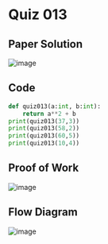 # Quiz 013
## Paper Solution
![image](https://github.com/user-attachments/assets/6d1aadf5-edc6-4ea2-b7ee-4421e970e235)

## Code
```.py
def quiz013(a:int, b:int):
    return a**2 + b
print(quiz013(37,3))
print(quiz013(58,2))
print(quiz013(60,5))
print(quiz013(10,4))
```
## Proof of Work
![image](https://github.com/user-attachments/assets/4b31d235-69e3-48a8-9bf5-a3fa98619b0c)

## Flow Diagram
![image](https://github.com/user-attachments/assets/2e11a668-0603-4a73-beec-e891151c49d5)
